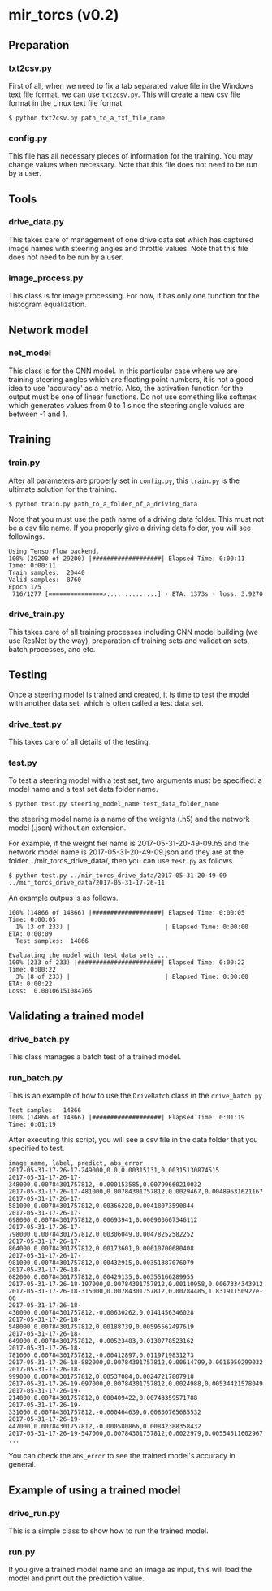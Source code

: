 # mir_torcs (v0.2)

## Preparation

### txt2csv.py

First of all, when we need to fix a tab separated value file in the Windows text file format, we can use ``txt2csv.py``. This will create a new csv file format in the Linux text file format.

``$ python txt2csv.py path_to_a_txt_file_name``

### config.py

This file has all necessary pieces of information for the training. You may change values when necessary. Note that this file does not need to be run by a user.

## Tools
### drive_data.py
This takes care of management of one drive data set which has captured image names with steering angles and throttle values. Note that this file does not need to be run by a user.

### image_process.py
This class is for image processing. For now, it has only one function for the histogram equalization.

## Network model
### net_model
This class is for the CNN model. In this particular case where we are training steering angles which are floating point numbers, it is not a good idea to use 'accuracy' as a metric. Also, the activation function for the output must be one of linear functions. Do not use something like softmax which generates values from 0 to 1 since the steering angle values are between -1 and 1.

## Training

### train.py

After all parameters are properly set in ``config.py``, this ``train.py`` is the ultimate solution for the training. 

``$ python train.py path_to_a_folder_of_a_driving_data``

Note that you must use the path name of a driving data folder. This must not be a csv file name.
If you properly give a driving data folder, you will see followings.

```
Using TensorFlow backend.
100% (29200 of 29200) |###################| Elapsed Time: 0:00:11 Time: 0:00:11
Train samples:  20440
Valid samples:  8760
Epoch 1/5
 716/1277 [===============>..............] - ETA: 1373s - loss: 3.9270 
```


### drive_train.py

This takes care of all training processes including CNN model building (we use ResNet by the way), preparation of training sets and validation sets, batch processes, and etc.

## Testing

Once a steering model is trained and created, it is time to test the model with another data set, which is often called a test data set.

### drive_test.py

This takes care of all details of the testing.

### test.py

To test a steering model with a test set, two arguments must be specified: a model name and a test set data folder name.

``$ python test.py steering_model_name test_data_folder_name``

the steering model name is a name of the weights (.h5) and the network model (.json) without an extension.

For example, if the weight fiel name is 2017-05-31-20-49-09.h5 and the network model name is 2017-05-31-20-49-09.json and they are at the folder ../mir_torcs_drive_data/, then you can use ``test.py`` as follows.

``$ python test.py ../mir_torcs_drive_data/2017-05-31-20-49-09 ../mir_torcs_drive_data/2017-05-31-17-26-11``

An example outpus is as follows.

```
100% (14866 of 14866) |###################| Elapsed Time: 0:00:05 Time: 0:00:05
  1% (3 of 233) |                          | Elapsed Time: 0:00:00 ETA: 0:00:09
  Test samples:  14866

Evaluating the model with test data sets ...
100% (233 of 233) |#######################| Elapsed Time: 0:00:22 Time: 0:00:22
  3% (8 of 233) |                          | Elapsed Time: 0:00:00 ETA: 0:00:22
Loss:  0.00106151084765
```

## Validating a trained model
### drive_batch.py
This class manages a batch test of a trained model. 

### run_batch.py
This is an example of how to use the `DriveBatch` class in the `drive_batch.py`

```
Test samples:  14866
100% (14866 of 14866) |###################| Elapsed Time: 0:01:19 Time: 0:01:19
```

After executing this script, you will see a csv file in the data folder that you specified to test. 

```
image_name, label, predict, abs_error
2017-05-31-17-26-17-249000,0.0,0.00315131,0.00315130874515
2017-05-31-17-26-17-348000,0.00784301757812,-0.000153585,0.00799660210032
2017-05-31-17-26-17-481000,0.00784301757812,0.0029467,0.00489631621167
2017-05-31-17-26-17-581000,0.00784301757812,0.00366228,0.00418073590844
2017-05-31-17-26-17-698000,0.00784301757812,0.00693941,0.000903607346112
2017-05-31-17-26-17-798000,0.00784301757812,0.00306049,0.00478252582252
2017-05-31-17-26-17-864000,0.00784301757812,0.00173601,0.00610700680408
2017-05-31-17-26-17-981000,0.00784301757812,0.00432915,0.00351387076079
2017-05-31-17-26-18-082000,0.00784301757812,0.00429135,0.00355166289955
2017-05-31-17-26-18-197000,0.00784301757812,0.00110958,0.0067334343912
2017-05-31-17-26-18-315000,0.00784301757812,0.00784485,1.83191150927e-06
2017-05-31-17-26-18-430000,0.00784301757812,-0.00630262,0.0141456346028
2017-05-31-17-26-18-548000,0.00784301757812,0.00188739,0.00595562497619
2017-05-31-17-26-18-649000,0.00784301757812,-0.00523483,0.0130778523162
2017-05-31-17-26-18-781000,0.00784301757812,-0.00412897,0.0119719831273
2017-05-31-17-26-18-882000,0.00784301757812,0.00614799,0.0016950299032
2017-05-31-17-26-18-999000,0.00784301757812,0.00537084,0.00247217807918
2017-05-31-17-26-19-097000,0.00784301757812,0.0024988,0.00534421578049
2017-05-31-17-26-19-214000,0.00784301757812,0.000409422,0.00743359571788
2017-05-31-17-26-19-331000,0.00784301757812,-0.000464639,0.00830765685532
2017-05-31-17-26-19-447000,0.00784301757812,-0.000580866,0.00842388358432
2017-05-31-17-26-19-547000,0.00784301757812,0.0022979,0.00554511602967
...
```

You can check the `abs_error` to see the trained model's accuracy in general.


## Example of using a trained model
### drive_run.py
This is a simple class to show how to run the trained model.

### run.py
If you give a trained model name and an image as input, this will load the model and print out the prediction value. 


